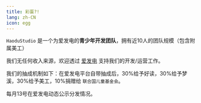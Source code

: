 ```yaml
---
title: 彩蛋?!
lang: zh-CN
icon: egg
---
```


<!-- 你发现了藏匿在这里的彩蛋！ -->
<!-- 复制链接到QQ参与抽奖: https://m.q.qq.com/a/p/1110889692?s=pages%2Finfo%2Finfo%3Fid%3D17155234860923 -->

`HaoduStudio` 是一个为爱发电的**青少年开发团队**，拥有近10人的团队规模（包含附属美工）

我们无任何收入来源，欢迎透过 [爱发电](https://afdian.net/a/haodustudio) 支持我们的开发/运营工作。

我们的抽成机制如下：在爱发电平台自带抽成后，30%给予好读，30%给予梦溪，30%给予美工，10%捐赠给 `联合国儿童基金会`。

每月13号在爱发电动态公示分发情况。